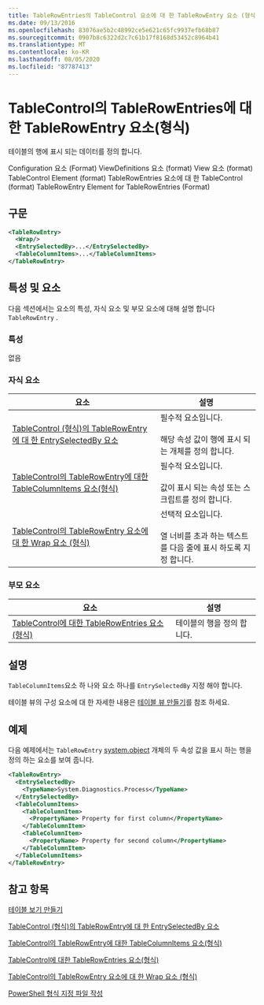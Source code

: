 ```yaml
---
title: TableRowEntries의 TableControl 요소에 대 한 TableRowEntry 요소 (형식) | Microsoft Docs
ms.date: 09/13/2016
ms.openlocfilehash: 83076ae5b2c48992ce5e621c65fc9937efb68b87
ms.sourcegitcommit: 0907b8c6322d2c7c61b17f8168d53452c8964b41
ms.translationtype: MT
ms.contentlocale: ko-KR
ms.lasthandoff: 08/05/2020
ms.locfileid: "87787413"
---
```

# <a name="tablerowentry-element-for-tablerowentries-for-tablecontrol-format"></a>TableControl의 TableRowEntries에 대한 TableRowEntry 요소(형식)

테이블의 행에 표시 되는 데이터를 정의 합니다.

Configuration 요소 (Format) ViewDefinitions 요소 (format) View 요소 (format) TableControl Element (format) TableRowEntries 요소에 대 한 TableControl (format) TableRowEntry Element for TableRowEntries (Format)

## <a name="syntax"></a>구문

```xml
<TableRowEntry>
  <Wrap/>
  <EntrySelectedBy>...</EntrySelectedBy>
  <TableColumnItems>...</TableColumnItems>
</TableRowEntry>
```

## <a name="attributes-and-elements"></a>특성 및 요소

다음 섹션에서는 요소의 특성, 자식 요소 및 부모 요소에 대해 설명 합니다 `TableRowEntry` .

### <a name="attributes"></a>특성

없음

### <a name="child-elements"></a>자식 요소

|요소|설명|
|-------------|-----------------|
|[TableControl (형식)의 TableRowEntry에 대 한 EntrySelectedBy 요소](./entryselectedby-element-for-tablerowentry-for-tablecontrol-format.md)|필수적 요소입니다.<br /><br /> 해당 속성 값이 행에 표시 되는 개체를 정의 합니다.|
|[TableControl의 TableRowEntry에 대한 TableColumnItems 요소(형식)](./tablecolumnitems-element-for-tablerowentry-for-tablecontrol-format.md)|필수적 요소입니다.<br /><br /> 값이 표시 되는 속성 또는 스크립트를 정의 합니다.|
|[TableControl의 TableRowEntry 요소에 대 한 Wrap 요소 (형식)](./wrap-element-for-tablerowentry-for-tablecontrol-format.md)|선택적 요소입니다.<br /><br /> 열 너비를 초과 하는 텍스트를 다음 줄에 표시 하도록 지정 합니다.|

### <a name="parent-elements"></a>부모 요소

|요소|설명|
|-------------|-----------------|
|[TableControl에 대한 TableRowEntries 요소(형식)](./tablerowentries-element-for-tablecontrol-format.md)|테이블의 행을 정의 합니다.|

## <a name="remarks"></a>설명

`TableColumnItems`요소 하 나와 요소 하나를 `EntrySelectedBy` 지정 해야 합니다.

테이블 뷰의 구성 요소에 대 한 자세한 내용은 [테이블 뷰 만들기](./creating-a-table-view.md)를 참조 하세요.

## <a name="example"></a>예제

다음 예제에서는 `TableRowEntry` [system.object](/dotnet/api/System.Diagnostics.Process) 개체의 두 속성 값을 표시 하는 행을 정의 하는 요소를 보여 줍니다.

```xml
<TableRowEntry>
  <EntrySelectedBy>
    <TypeName>System.Diagnostics.Process</TypeName>
  </EntrySelectedBy>
  <TableColumnItems>
    <TableColumnItem>
      <PropertyName> Property for first column</PropertyName>
    </TableColumnItem>
    <TableColumnItem>
      <PropertyName> Property for second column</PropertyName>
    </TableColumnItem>
  </TableColumnItems>
</TableRowEntry>
```

## <a name="see-also"></a>참고 항목

[테이블 보기 만들기](./creating-a-table-view.md)

[TableControl (형식)의 TableRowEntry에 대 한 EntrySelectedBy 요소](./entryselectedby-element-for-tablerowentry-for-tablecontrol-format.md)

[TableControl의 TableRowEntry에 대한 TableColumnItems 요소(형식)](./tablecolumnitems-element-for-tablerowentry-for-tablecontrol-format.md)

[TableControl에 대한 TableRowEntries 요소(형식)](./tablerowentries-element-for-tablecontrol-format.md)

[TableControl의 TableRowEntry 요소에 대 한 Wrap 요소 (형식)](./wrap-element-for-tablerowentry-for-tablecontrol-format.md)

[PowerShell 형식 지정 파일 작성](./writing-a-powershell-formatting-file.md)
